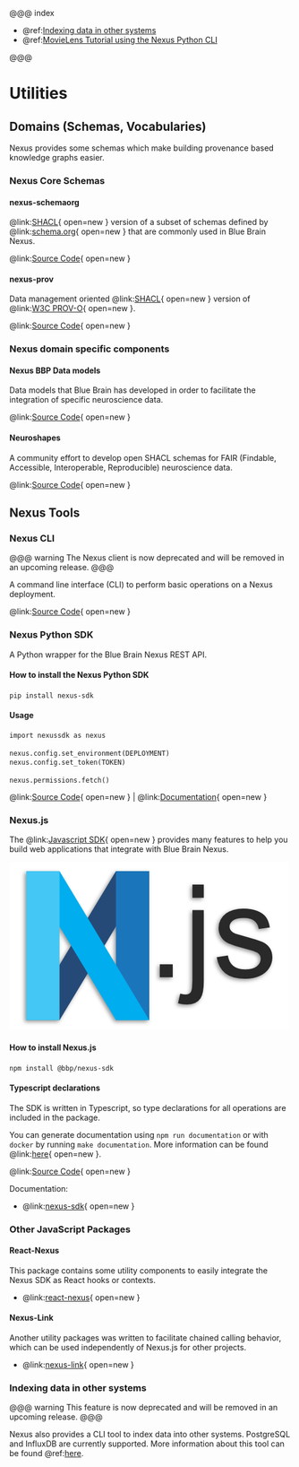 @@@ index

- @ref:[Indexing data in other systems](projections.md)
- @ref:[MovieLens Tutorial using the Nexus Python CLI](nexus-python-cli.md)

@@@

# Utilities

## Domains (Schemas, Vocabularies)

Nexus provides some schemas which make building provenance based knowledge graphs easier.

### Nexus Core Schemas

#### nexus-schemaorg

@link:[SHACL](https://www.w3.org/TR/shacl/){ open=new } version of a subset of schemas defined by
@link:[schema.org](https://schema.org/docs/full.html){ open=new } that are commonly used in Blue Brain Nexus.

@link:[Source Code](https://github.com/BlueBrain/nexus-schemaorg){ open=new }

#### nexus-prov

Data management oriented @link:[SHACL](https://www.w3.org/TR/shacl/){ open=new } version of
@link:[W3C PROV-O](https://www.w3.org/ns/prov-o-20130430){ open=new }.

@link:[Source Code](https://github.com/BlueBrain/nexus-prov){ open=new }

### Nexus domain specific components

#### Nexus BBP Data models

Data models that Blue Brain has developed in order to facilitate the integration of specific neuroscience data.

@link:[Source Code](https://github.com/BlueBrain/nexus-bbp-domains){ open=new }

#### Neuroshapes

A community effort to develop open SHACL schemas for FAIR (Findable, Accessible, Interoperable, Reproducible)
neuroscience data.

@link:[Source Code](https://github.com/INCF/neuroshapes){ open=new }

## Nexus Tools

### Nexus CLI

@@@ warning
The Nexus client is now deprecated and will be removed in an upcoming release.
@@@

A command line interface (CLI) to perform basic operations on a Nexus deployment.

@link:[Source Code](https://github.com/BlueBrain/nexus-cli){ open=new }

### Nexus Python SDK

A Python wrapper for the Blue Brain Nexus REST API.

#### How to install the Nexus Python SDK

`pip install nexus-sdk`

#### Usage

```
import nexussdk as nexus

nexus.config.set_environment(DEPLOYMENT)
nexus.config.set_token(TOKEN)

nexus.permissions.fetch()
```

@link:[Source Code](https://github.com/BlueBrain/nexus-python-sdk){ open=new } | @link:[Documentation](https://bluebrain.github.io/nexus-python-sdk/){ open=new }

### Nexus.js

The @link:[Javascript SDK](https://github.com/BlueBrain/nexus-js){ open=new } provides many features to help you 
build web applications that integrate with Blue Brain Nexus.

![Nexus JS logo](../assets/nexus-js-logo.png)

#### How to install Nexus.js

`npm install @bbp/nexus-sdk`

#### Typescript declarations

The SDK is written in Typescript, so type declarations for all operations are included in the package.

You can generate documentation using `npm run documentation` or with `docker` by running `make documentation`. 
More information can be found @link:[here](https://github.com/BlueBrain/nexus-js){ open=new }.

@link:[Source Code](https://github.com/BlueBrain/nexus-js){ open=new }

Documentation:

- @link:[nexus-sdk](https://github.com/BlueBrain/nexus-js/blob/main/packages/nexus-sdk/README.md#readme){ open=new }

### Other JavaScript Packages

#### React-Nexus

This package contains some utility components to easily integrate the Nexus SDK as React hooks or contexts.

- @link:[react-nexus](https://github.com/BlueBrain/nexus-js/blob/main/packages/react-nexus/README.md#readme){ open=new }

#### Nexus-Link

Another utility packages was written to facilitate chained calling behavior, which can be used independently of Nexus.js for other projects.

- @link:[nexus-link](https://github.com/BlueBrain/nexus-js/blob/main/packages/nexus-link/README.md#readme){ open=new }

### Indexing data in other systems

@@@ warning
This feature is now deprecated and will be removed in an upcoming release.
@@@

Nexus also provides a CLI tool to index data into other systems. PostgreSQL and InfluxDB are currently supported.
More information about this tool can be found @ref:[here](projections.md).
